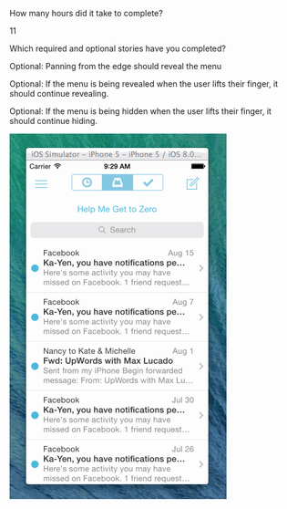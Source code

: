 How many hours did it take to complete?

11

Which required and optional stories have you completed?


Optional: Panning from the edge should reveal the menu

Optional: If the menu is being revealed when the user lifts their finger, it should continue revealing.

Optional: If the menu is being hidden when the user lifts their finger, it should continue hiding.




![Alt tag](Mailbox-Walkthru.gif)